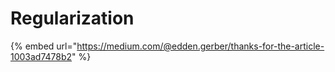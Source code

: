 # Regularization

{% embed url="https://medium.com/@edden.gerber/thanks-for-the-article-1003ad7478b2" %}



